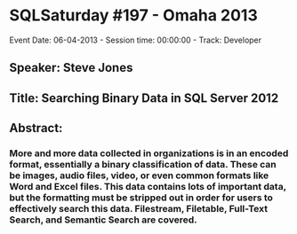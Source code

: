 # SQLSaturday #197 - Omaha 2013
Event Date: 06-04-2013 - Session time: 00:00:00 - Track: Developer
## Speaker: Steve Jones
## Title: Searching Binary Data in SQL Server 2012
## Abstract:
### More and more data collected in organizations is in an encoded format, essentially a binary classification of data. These can be images, audio files, video, or even common formats like Word and Excel files. This data contains lots of important data, but the formatting must be stripped out in order for users to effectively search this data. Filestream, Filetable, Full-Text Search, and Semantic Search are covered.
